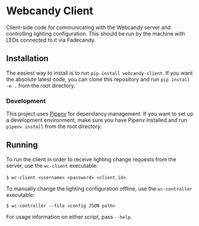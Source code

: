# Webcandy Client
Client-side code for communicating with the Webcandy server and controlling
lighting configuration. This should be run by the machine with LEDs connected to
it via Fadecandy.

## Installation
The easiest way to install is to run `pip install webcandy-client`. If you want
the absolute latest code, you can clone this repository and run
`pip install -e .` from the root directory.

### Development
This project uses [Pipenv](https://docs.pipenv.org/en/latest/) for dependancy
management. If you want to set up a development environment, make sure you have
Pipenv installed and run `pipenv install` from the root directory.

## Running
To run the client in order to receive lighting change requests from the server,
use the `wc-client` executable:

`$ wc-client <username> <password> <client_id>`.

To manually change the lighting configuration offline, use the `wc-controller`
executable:

`$ wc-controller --file <config JSON path>`

For usage information on either script, pass `--help`.